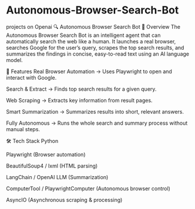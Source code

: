 # Autonomous-Browser-Search-Bot
projects on Openai
🔍 Autonomous Browser Search Bot
📌 Overview
The Autonomous Browser Search Bot is an intelligent agent that can automatically search the web like a human.
It launches a real browser, searches Google for the user’s query, scrapes the top search results, and summarizes the findings in concise, easy-to-read text using an AI language model.

🚀 Features
Real Browser Automation → Uses Playwright to open and interact with Google.

Search & Extract → Finds top search results for a given query.

Web Scraping → Extracts key information from result pages.

Smart Summarization → Summarizes results into short, relevant answers.

Fully Autonomous → Runs the whole search and summary process without manual steps.

🛠️ Tech Stack
Python

Playwright (Browser automation)

BeautifulSoup4 / lxml (HTML parsing)

LangChain / OpenAI LLM (Summarization)

ComputerTool / PlaywrightComputer (Autonomous browser control)

AsyncIO (Asynchronous scraping & processing)

